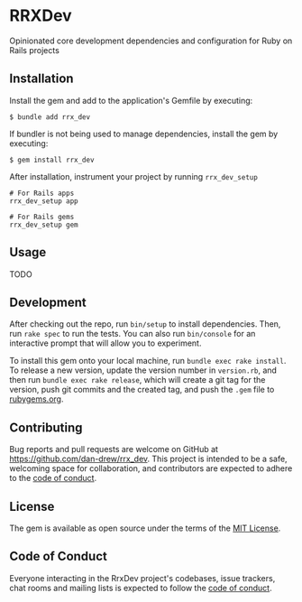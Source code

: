 # RRXDev

Opinionated core development dependencies and configuration for Ruby on Rails projects

## Installation

Install the gem and add to the application's Gemfile by executing:

    $ bundle add rrx_dev

If bundler is not being used to manage dependencies, install the gem by executing:

    $ gem install rrx_dev

After installation, instrument your project by running `rrx_dev_setup`

```shell
# For Rails apps
rrx_dev_setup app

# For Rails gems
rrx_dev_setup gem
```

## Usage

TODO

## Development

After checking out the repo, run `bin/setup` to install dependencies. Then, run `rake spec` to run the tests. You can also run `bin/console` for an interactive prompt that will allow you to experiment.

To install this gem onto your local machine, run `bundle exec rake install`. To release a new version, update the version number in `version.rb`, and then run `bundle exec rake release`, which will create a git tag for the version, push git commits and the created tag, and push the `.gem` file to [rubygems.org](https://rubygems.org).

## Contributing

Bug reports and pull requests are welcome on GitHub at https://github.com/dan-drew/rrx_dev. This project is intended to be a safe, welcoming space for collaboration, and contributors are expected to adhere to the [code of conduct](https://github.com/dan-drew/rrx_dev/blob/main/CODE_OF_CONDUCT.md).

## License

The gem is available as open source under the terms of the [MIT License](https://opensource.org/licenses/MIT).

## Code of Conduct

Everyone interacting in the RrxDev project's codebases, issue trackers, chat rooms and mailing lists is expected to follow the [code of conduct](https://github.com/dan-drew/rrx_dev/blob/main/CODE_OF_CONDUCT.md).
